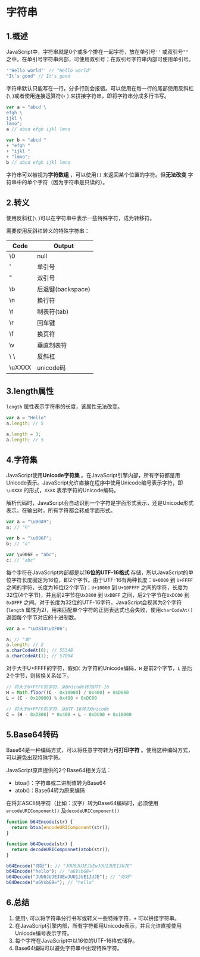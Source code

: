 # 字符串

## 1.概述

JavaScript中，字符串就是0个或多个排在一起字符，放在单引号``''`` 或双引号``""`` 之中。在单引号字符串内部，可使用双引号；在双引号字符串内部可使用单引号。

```javascript
'"Hello world"' // "Hello world"
"It's good" // It's good
```

字符串默认只能写在一行，分多行则会报错。可以使用在每一行的尾部使用反斜杠(``\`` )或者使用连接运算符(``+`` ) 来拼接字符串，即将字符串分成多行书写。 

```javascript
var a = "abcd \
efgh \
ijkl \
lmno";
a // abcd efgh ijkl lmno

var b = "abcd "
+ "efgh "
+ "ijkl "
+ "lmno";
b // abcd efgh ijkl lmno
```

字符串可以被视为**字符数组** ，可以使用``[]`` 来返回某个位置的字符。但**无法改变** 字符串中的单个字符（因为字符串是只读的）。

## 2.转义

使用反斜杠(``\`` )可以在字符串中表示一些特殊字符，成为转移符。

需要使用反斜杠转义的特殊字符串：

| Code   | Output         |
| ------ | -------------- |
| \0     | null           |
| \'     | 单引号            |
| \"     | 双引号            |
| \b     | 后退键(backspace) |
| \n     | 换行符            |
| \t     | 制表符(tab)       |
| \r     | 回车键            |
| \f     | 换页符            |
| \v     | 垂直制表符          |
| \ \    | 反斜杠            |
| \uXXXX | unicode码       |

## 3.length属性

``length`` 属性表示字符串的长度，该属性无法改变。

```javascript
var a = "Hello"
a.length; // 5

a.length = 3;
a.length; // 5
```

## 4.字符集

JavaScript使用**Unicode字符集** 。在JavaScript引擎内部，所有字符都是用Unicode表示。JavaScript允许直接在程序中使用Unicode编号表示字符，即``\uXXXX`` 的形式，``XXXX`` 表示字符的Unicode编码。

解析代码时，JavaScript会自动识别一个字符是字面形式表示，还是Unicode形式表示。在输出时，所有字符都会转成字面形式。

```javascript
var a = "\u00A9";
a; // "©"

var b = "\u006F";
b; // "o"

var \u006F = "abc";
c; // "abc"
```

每个字符在JavaScript内部都是以**16位的UTF-16格式** 存储，所以JavaScript的单位字符长度固定为16位，即2个字节。由于UTF-16有两种长度：``U+0000`` 到 ``U+FFFF`` 之间的字符，长度为16位(2个字节)；``U+10000`` 到 ``U+10FFFF`` 之间的字符，长度为32位(4个字节)，并且前2字节在``UxD800`` 到 ``UxDBFF`` 之间，后2个字节在``UxDC00`` 到 ``0xDFFF`` 之间。对于长度为32位的UTF-16字符，JavaScript会视其为2个字符(``length`` 属性为2)，用来匹配单个字符的正则表达式也会失败，使用``charCodeAt()`` 返回每个字节对应的十进制数。

```javascript
var a = "\uD834\uDF06";

a; // "𝌆"
a.length; // 2
a.charCodeAt(0); // 55348
a.charCodeAt(1); // 57094
```

对于大于U+FFFF的字符，假如``C`` 为字符的Unicode编码，``H`` 是前2个字节，``L`` 是后2个字节，则转换关系如下。

```javascript
// 将大于U+FFFF的字符，从Unicode转为UTF-16
H = Math.floor((C - 0x10000) / 0x400) + 0xD800
L = (C - 0x10000) % 0x400 + 0xDC00

// 将大于U+FFFF的字符，从UTF-16转为Unicode
C = (H - 0xD800) * 0x400 + L - 0xDC00 + 0x10000
```

## 5.Base64转码

Base64是一种编码方式，可以将任意字符转为**可打印字符** 。使用这种编码方式，可以避免出现特殊字符。

JavaScript原声提供的2个Base64相关方法：

- btoa()：字符串或二进制值转为Base64
- atob()：Base64转为原来编码

在将非ASCII码字符（比如：汉字）转为Base64编码时，必须使用``encodeURIComponent()`` 及``decodeURIComponent()`` 

```javascript
function b64Encode(str) {
  return btoa(encodeURIComponent(str));
}

function b64Decode(str) {
  return decodeURIComponnet(atob(str));
}

b64Encode("你好"); // "JUU0JUJEJUEwJUU1JUE1JUJE"
b64Encode("hello"); // "aGVsbG8="
b64Decode("JUU0JUJEJUEwJUU1JUE1JUJE"); // "你好"
b64Decode("aGVsbG8="); // "hello"
```

## 6.总结

1. 使用``\`` 可以将字符串分行书写或转义一些特殊字符，``+`` 可以拼接字符串。
2. 在JavaScript引擎内部，所有字符都用Unicode表示，并且允许直接使用Unicode编号表示字符。
3. 每个字符在JavaScript中以16位的UTF-16格式储存。
4. Base64编码可以避免字符串中出现特殊字符。